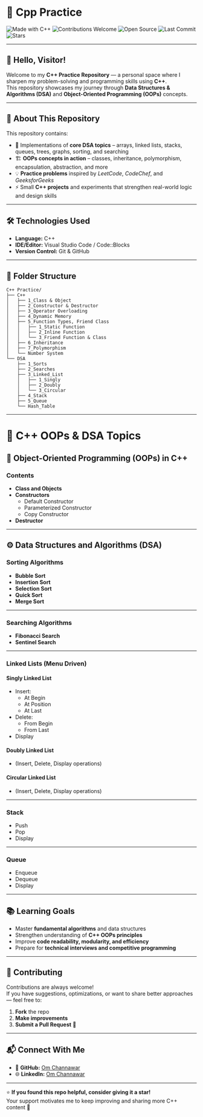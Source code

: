 # 🧠 Cpp Practice

![Made with C++](https://img.shields.io/badge/Made%20with-C++-1f425f.svg?logo=c%2B%2B&logoColor=white&color=00599C)
![Contributions Welcome](https://img.shields.io/badge/Contributions-Welcome-brightgreen.svg)
![Open Source](https://badges.frapsoft.com/os/v2/open-source.svg?v=103)
![Last Commit](https://img.shields.io/github/last-commit/OmChannawar/Cpp-Practice.svg)
![Stars](https://img.shields.io/github/stars/OmChannawar/Cpp-Practice.svg?style=social)

---

## 👋 Hello, Visitor!

Welcome to my **C++ Practice Repository** — a personal space where I sharpen my problem-solving and programming skills using **C++**.  
This repository showcases my journey through **Data Structures & Algorithms (DSA)** and **Object-Oriented Programming (OOPs)** concepts.

---

## 🚀 About This Repository

This repository contains:
- 🧩 Implementations of **core DSA topics** – arrays, linked lists, stacks, queues, trees, graphs, sorting, and searching  
- 🏗️ **OOPs concepts in action** – classes, inheritance, polymorphism, encapsulation, abstraction, and more  
- 💡 **Practice problems** inspired by *LeetCode*, *CodeChef*, and *GeeksforGeeks*  
- ⚡ Small **C++ projects** and experiments that strengthen real-world logic and design skills

---

## 🛠️ Technologies Used

- **Language:** C++  
- **IDE/Editor:** Visual Studio Code / Code::Blocks  
- **Version Control:** Git & GitHub  

---

## 📂 Folder Structure

```
C++ Practice/
├── C++
│   ├── 1_Class & Object
│   ├── 2_Constructor & Destructor
│   ├── 3_Operator Overloading
│   ├── 4_Dynamic Memory
│   ├── 5_Function Types, Friend Class
│   │   ├── 1_Static Function
│   │   ├── 2_Inline Function
│   │   └── 3_Friend Function & Class
│   ├── 6_Inheritance
│   ├── 7_Polymorphism
│   └── Number System
└── DSA
    ├── 1_Sorts
    ├── 2_Searches
    ├── 3_Linked_List
    │   ├── 1_Singly
    │   ├── 2_Doubly
    │   └── 3_Circular
    ├── 4_Stack
    ├── 5_Queue
    └── Hash_Table
```

---

# 📘 C++ OOPs & DSA Topics

## 🧱 Object-Oriented Programming (OOPs) in C++

### Contents
- **Class and Objects**
- **Constructors**
  - Default Constructor  
  - Parameterized Constructor  
  - Copy Constructor  
- **Destructor**

---

## ⚙️ Data Structures and Algorithms (DSA)

### Sorting Algorithms
- **Bubble Sort**
- **Insertion Sort**
- **Selection Sort**
- **Quick Sort**
- **Merge Sort**

---

### Searching Algorithms
- **Fibonacci Search**
- **Sentinel Search**

---

### Linked Lists (Menu Driven)

#### Singly Linked List
- Insert:
  - At Begin  
  - At Position  
  - At Last  
- Delete:
  - From Begin  
  - From Last  
- Display  

#### Doubly Linked List
- (Insert, Delete, Display operations)

#### Circular Linked List
- (Insert, Delete, Display operations)

---

### Stack
- Push  
- Pop  
- Display  

---

### Queue
- Enqueue  
- Dequeue  
- Display  


---

## 📚 Learning Goals

- Master **fundamental algorithms** and data structures  
- Strengthen understanding of **C++ OOPs principles**  
- Improve **code readability, modularity, and efficiency**  
- Prepare for **technical interviews and competitive programming**

---

## 🤝 Contributing

Contributions are always welcome!  
If you have suggestions, optimizations, or want to share better approaches — feel free to:
1. **Fork** the repo  
2. **Make improvements**  
3. **Submit a Pull Request** 🚀  

---

## 📬 Connect With Me

- 💼 **GitHub:** [Om Channawar](https://github.com/OmChannawar)  
- 🌐 **LinkedIn:** [Om Channawar](https://www.linkedin.com/in/om-channawar-466873312)   

---

⭐ **If you found this repo helpful, consider giving it a star!**  
Your support motivates me to keep improving and sharing more C++ content 💙